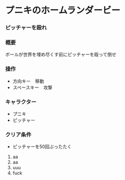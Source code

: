 # プニキのホームランダービー
### ピッチャーを殴れ

### 概要
ボールが世界を埋め尽くす前にピッチャーを殴って倒せ
### 操作
- 方向キー　移動
- スペースキー　攻撃
### キャラクター
- プニキ
- ピッチャー
### クリア条件
- ピッチャーを50回ぶったたく
1. aa
1. aa
 1. uuu
  1. fuck
